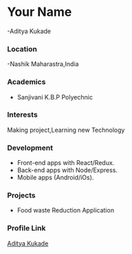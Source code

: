 # Your Name
-Aditya Kukade
### Location

-Nashik Maharastra,India

### Academics

- Sanjivani K.B.P Polyechnic

### Interests

Making project,Learning new Technology

### Development


- Front-end apps with React/Redux.
- Back-end apps with Node/Express.
- Mobile apps (Android/iOs).

### Projects

- Food waste Reduction Application

### Profile Link

[Aditya Kukade](https://github.com/adityakukade32)